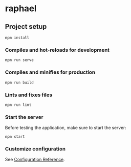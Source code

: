 # raphael

## Project setup
```
npm install
```

### Compiles and hot-reloads for development
```
npm run serve
```

### Compiles and minifies for production
```
npm run build
```

### Lints and fixes files
```
npm run lint
```

### Start the server
Before testing the application, make sure to start the server:
```
npm start
```

### Customize configuration
See [Configuration Reference](https://cli.vuejs.org/config/).
